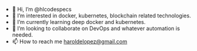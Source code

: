 - 👋 Hi, I’m @hlcodespecs
- 👀 I’m interested in docker, kubernetes, blockchain related technologies.
- 🌱 I’m currently learning deep docker and kubernetes.
- 💞️ I’m looking to collaborate on DevOps and whatever automation is needed.
- 📫 How to reach me haroldelopez@gmail.com

<!---
hlcodespecs/hlcodespecs is a ✨ special ✨ repository because its `README.md` (this file) appears on your GitHub profile.
You can click the Preview link to take a look at your changes.
--->
